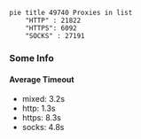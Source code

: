 
```mermaid
pie title 49740 Proxies in list
    "HTTP" : 21822
    "HTTPS": 6092
    "SOCKS" : 27191
```

### Some Info
#### Average Timeout

- mixed: 3.2s
- http: 1.3s
- https: 8.3s
- socks: 4.8s